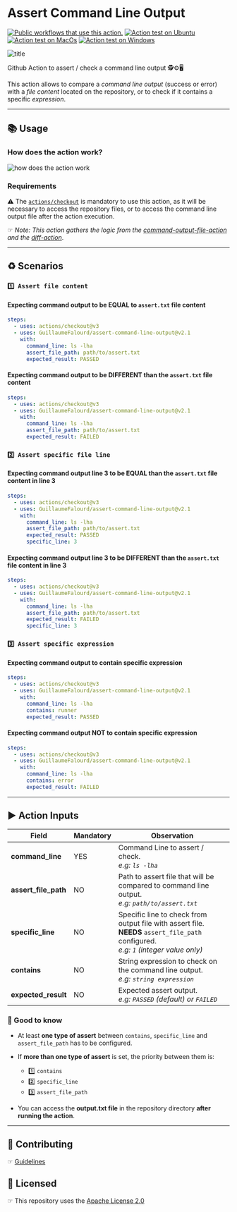# Assert Command Line Output

[![Public workflows that use this action.](https://img.shields.io/endpoint?url=https%3A%2F%2Fapi-endbug.vercel.app%2Fapi%2Fgithub-actions%2Fused-by%3Faction%3DGuillaumeFalourd%2Fassert-command-line-output%26badge%3Dtrue)](https://github.com/search?o=desc&q=GuillaumeFalourd+assert-command-line-output+path%3A.github%2Fworkflows+language%3AYAML&s=&type=Code) [![Action test on Ubuntu](https://github.com/GuillaumeFalourd/assert-command-line-output/actions/workflows/ubuntu_test_command_output.yml/badge.svg)](https://github.com/GuillaumeFalourd/check-command-line-output/actions/workflows/ubuntu_test_command_output.yml) [![Action test on MacOs](https://github.com/GuillaumeFalourd/assert-command-line-output/actions/workflows/macos_test_command_output.yml/badge.svg)](https://github.com/GuillaumeFalourd/assert-command-line-output/actions/workflows/macos_test_command_output.yml) [![Action test on Windows](https://github.com/GuillaumeFalourd/assert-command-line-output/actions/workflows/windows_test_command_output.yml/badge.svg)](https://github.com/GuillaumeFalourd/assert-command-line-output/actions/workflows/windows_test_command_output.yml)

![title](https://user-images.githubusercontent.com/22433243/138319283-f2c06465-8ad5-4366-99d1-504a92e6b51e.png)

Github Action to assert / check a command line output 🕵️⚙️🖥

This action allows to compare a _command line output_ (success or error) with a _file content_ located on the repository, or to check if it contains a specific _expression_.

---

## 📚 Usage

<!-- [![Public workflows that use this action (V1).](https://img.shields.io/endpoint?url=https%3A%2F%2Fapi-endbug.vercel.app%2Fapi%2Fgithub-actions%2Fused-by%3Faction%3DGuillaumeFalourd%2Ftest-cli-commands-action%26badge%3Dtrue)](https://github.com/search?o=desc&q=GuillaumeFalourd+test-cli-commands-action+path%3A.github%2Fworkflows+language%3AYAML&s=&type=Code) ☞ [Who is using this action? (V1) 🧑‍💻](https://github.com/search?q=GuillaumeFalourd+test-cli-commands-action+path%3A.github%2Fworkflows+language%3AYAML&type=code)

[![Public workflows that use this action (V2).](https://img.shields.io/endpoint?url=https%3A%2F%2Fapi-endbug.vercel.app%2Fapi%2Fgithub-actions%2Fused-by%3Faction%3DGuillaumeFalourd%2Fassert-command-line-output%26badge%3Dtrue)](https://github.com/search?o=desc&q=GuillaumeFalourd+assert-command-line-output+path%3A.github%2Fworkflows+language%3AYAML&s=&type=Code) ☞ [Who is using this action? (V2) 🧑‍💻](https://github.com/search?q=GuillaumeFalourd+assert-command-line-output+path%3A.github%2Fworkflows+language%3AYAML&type=code) -->

### How does the action work?

![how does the action work](https://user-images.githubusercontent.com/22433243/123486342-39901080-d5e2-11eb-94f2-3f45b4ed6205.png)

### Requirements

⚠️ The [`actions/checkout`](https://github.com/marketplace/actions/checkout) is mandatory to use this action, as it will be necessary to access the repository files, or to access the command line output file after the action execution.

☞ _Note: This action gathers the logic from the [command-output-file-action](https://github.com/GuillaumeFalourd/command-output-file-action) and the [diff-action](https://github.com/GuillaumeFalourd/diff-action)_.

---

## ♻️ Scenarios

### `1️⃣ Assert file content`

#### Expecting command output to be EQUAL to `assert.txt` file content

```yaml
steps:
  - uses: actions/checkout@v3
  - uses: GuillaumeFalourd/assert-command-line-output@v2.1
    with:
      command_line: ls -lha
      assert_file_path: path/to/assert.txt
      expected_result: PASSED
```

#### Expecting command output to be DIFFERENT than the `assert.txt` file content

```yaml
steps:
  - uses: actions/checkout@v3
  - uses: GuillaumeFalourd/assert-command-line-output@v2.1
    with:
      command_line: ls -lha
      assert_file_path: path/to/assert.txt
      expected_result: FAILED
```

### `2️⃣ Assert specific file line`

#### Expecting command output line 3 to be EQUAL than the `assert.txt` file content in line 3

```yaml
steps:
  - uses: actions/checkout@v3
  - uses: GuillaumeFalourd/assert-command-line-output@v2.1
    with:
      command_line: ls -lha
      assert_file_path: path/to/assert.txt
      expected_result: PASSED
      specific_line: 3
```

#### Expecting command output line 3 to be DIFFERENT than the `assert.txt` file content in line 3

```yaml
steps:
  - uses: actions/checkout@v3
  - uses: GuillaumeFalourd/assert-command-line-output@v2.1
    with:
      command_line: ls -lha
      assert_file_path: path/to/assert.txt
      expected_result: FAILED
      specific_line: 3
```

### `3️⃣ Assert specific expression`

#### Expecting command output to contain specific expression

```yaml
steps:
  - uses: actions/checkout@v3
  - uses: GuillaumeFalourd/assert-command-line-output@v2.1
    with:
      command_line: ls -lha
      contains: runner
      expected_result: PASSED
```

#### Expecting command output NOT to contain specific expression

```yaml
steps:
  - uses: actions/checkout@v3
  - uses: GuillaumeFalourd/assert-command-line-output@v2.1
    with:
      command_line: ls -lha
      contains: error
      expected_result: FAILED
```

---

## ▶️ Action Inputs

| Field                | Mandatory | Observation                                                                                                                                      |
| -------------------- | --------- | ------------------------------------------------------------------------------------------------------------------------------------------------ |
| **command_line**     | YES       | Command Line to assert / check. <br/> _e.g: `ls -lha`_                                                                                           |
| **assert_file_path** | NO        | Path to assert file that will be compared to command line output. <br/> _e.g: `path/to/assert.txt`_                                              |
| **specific_line**    | NO        | Specific line to check from output file with assert file. <br/> **NEEDS** `assert_file_path` configured. <br/> _e.g: `1` (*integer value only*)_ |
| **contains**         | NO        | String expression to check on the command line output. <br/> _e.g: `string expression`_                                                          |
| **expected_result**  | NO        | Expected assert output. <br/> _e.g: `PASSED` (*default*) or `FAILED`_                                                                            |

### 🔎 Good to know

- At least **one type of assert** between `contains`, `specific_line` and `assert_file_path` has to be configured.

- If **more than one type of assert** is set, the priority between them is:

  - 1️⃣ `contains`
  - 2️⃣ `specific_line`
  - 3️⃣ `assert_file_path`

- You can access the **output.txt file** in the repository directory **after running the action**.

---

## 🤝 Contributing

☞ [Guidelines](https://github.com/GuillaumeFalourd/test-cli-commands-action/blob/main/CONTRIBUTING.md)

## 🏅 Licensed

☞ This repository uses the [Apache License 2.0](https://github.com/GuillaumeFalourd/assert-command-line-output/blob/main/LICENSE)
